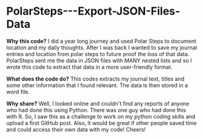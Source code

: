 # PolarSteps---Export-JSON-Files-Data

**Why this code?**
I did a year long journey and used Polar Steps to document location and my daily thoughts.
After I was back I wanted to save my journal entries and location from polar steps to future proof the loss of that data.
PolarSteps sent me the data in JSON files with MANY nested lists and so I wrote this code to extract that data in a more user-friendly format. 


**What does the code do?**
This codes extracts my journal text, titles and some other information that I found relevant.
The data is then stored in a word file. 

**Why share?**
Well, I looked online and couldn't find any reports of anyone who had done this using Python. There was one guy who had done this with R. 
So, I saw this as a challenge to work on my python coding skills and upload a first GitHub post. 
Also, it would be great if other people saved time and could access their own data with my code!
Cheers!
